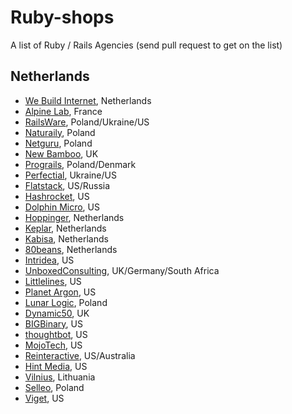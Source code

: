 # Ruby-shops
A list of Ruby / Rails Agencies (send pull request to get on the list)

## Netherlands

* [We Build Internet](http://www.webuildinternet.com), Netherlands
* [Alpine Lab](http://www.alpine-lab.com/), France
* [RailsWare](http://railsware.com/), Poland/Ukraine/US
* [Naturaily](http://naturaily.com/), Poland
* [Netguru](https://netguru.co/), Poland
* [New Bamboo](https://www.new-bamboo.co.uk/), UK
* [Prograils](https://prograils.com/), Poland/Denmark
* [Perfectial](http://perfectial.com/), Ukraine/US
* [Flatstack](http://www.flatstack.com/), US/Russia
* [Hashrocket](http://hashrocket.com/), US
* [Dolphin Micro](http://dolphinmicro.com/), US
* [Hoppinger](http://www.hoppinger.com/), Netherlands
* [Keplar](https://keplaragency.com), Netherlands
* [Kabisa](http://kabisa.nl/), Netherlands
* [80beans](http://www.80beans.com/), Netherlands
* [Intridea](http://www.intridea.com/), US
* [UnboxedConsulting](http://unboxedconsulting.com), UK/Germany/South Africa
* [Littlelines](http://www.littlelines.com/), US
* [Planet Argon](http://www.planetargon.com/), US
* [Lunar Logic](http://www.lunarlogic.io/), Poland
* [Dynamic50](http://www.dynamic50.com/), UK
* [BIGBinary](http://www.bigbinary.com), US
* [thoughtbot](https://thoughtbot.com/), US
* [MojoTech](https://www.mojotech.com/), US
* [Reinteractive](https://reinteractive.net/), US/Australia
* [Hint Media](http://www.hintmedia.com/), US
* [Vilnius](http://vilniusrb.lt/), Lithuania
* [Selleo](http://selleo.com/), Poland
* [Viget](http://viget.com/), US
